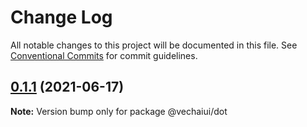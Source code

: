 # Change Log

All notable changes to this project will be documented in this file.
See [Conventional Commits](https://conventionalcommits.org) for commit guidelines.

## [0.1.1](https://github.com/vechai/vechaiui/compare/@vechaiui/dot@0.1.0...@vechaiui/dot@0.1.1) (2021-06-17)

**Note:** Version bump only for package @vechaiui/dot

